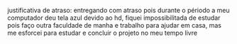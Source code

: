 justificativa de atraso: entregando com atraso pois durante o périodo a meu computador deu tela azul devido ao hd, fiquei impossibilitada de estudar pois faço outra faculdade de manha e trabalho para ajudar em casa, mas me esforcei para estudar e concluir o projeto no meu tempo livre
